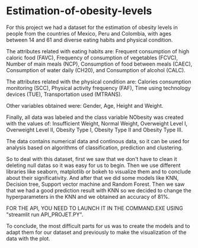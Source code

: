 # Estimation-of-obesity-levels

For this project we had a dataset for the estimation of obesity levels in people from the countries of Mexico,
Peru and Colombia, with ages between 14 and 61 and diverse eating habits and physical condition.

The attributes related with eating habits are: Frequent consumption of high caloric food (FAVC), Frequency of consumption of vegetables
(FCVC), Number of main meals (NCP), Consumption of food between meals (CAEC), Consumption of
water daily (CH20), and Consumption of alcohol (CALC). 

The attributes related with the physical condition are: Calories consumption monitoring (SCC), Physical activity frequency (FAF), Time using
technology devices (TUE), Transportation used (MTRANS).

Other variables obtained were: Gender, Age, Height and Weight.

Finally, all data was labeled and the class variable NObesity was created with the values of: 
Insufficient Weight, Normal Weight, Overweight Level I, Overweight Level II, Obesity Type I,
Obesity Type II and Obesity Type III. 

The data contains numerical data and continous data, so it can be used for analysis based
on algorithms of classification, prediction and clustering.

So to deal with this dataset, first we saw that we don't have to clean it deleting null datas so it was easy for us to begin.
Then we use different libraries like seaborn, matplotlib or bokeh to visualize them and to conclude about their significativity.
And after that we did some models like KNN, Decision tree, Support vector machine and Random Forest.
Then we saw that we had a good prediction result with KNN so we decided to change the hyperparameters in the KNN and we obtained an accuracy of 81%.

FOR THE API, YOU NEED TO LAUNCH IT IN THE COMMAND.EXE USING "streamlit run API_PROJET.PY". 

To conclude, the most difficult parts for us was to create the models and to adapt them for our dataset and previously to make the visualization of the data with the plot.
